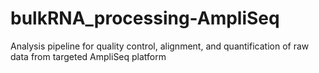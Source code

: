 # bulkRNA_processing-AmpliSeq
Analysis pipeline for quality control, alignment, and quantification of raw data from targeted AmpliSeq platform
